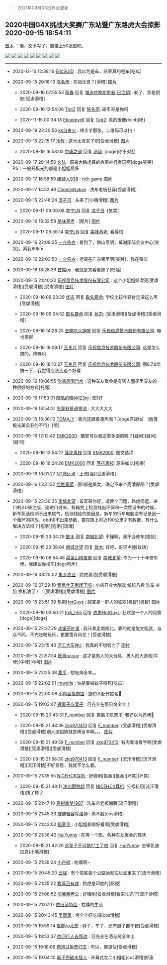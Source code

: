 > 2021年09月05日15点更新
<link rel="stylesheet" href="https://cdn.jsdelivr.net/gh/taotie6/sampleJSON@main/css/photo_show.css">


 ## 2020中国G4X挑战大奖赛广东站暨广东路虎大会掠影 2020-09-15 18:54:11

 [㪚木](https://www.coolapk.com/feed/21656272?shareKey=YmQ0OTlkMDRlYjk4NjEzMTc1ODI~) ：懒，文不写了，直接上50张图吧。 

<div class="album">
<img class="img-item" src="http://image.coolapk.com/feed/2020/0915/18/1081091_9db3119e_7229_5496@1920x1280.jpeg" />
<img class="img-item" src="http://image.coolapk.com/feed/2020/0915/18/1081091_b03f959a_7229_5498@2560x1437.jpeg" />
<img class="img-item" src="http://image.coolapk.com/feed/2020/0915/18/1081091_3b4d4b0c_7229_55@1920x1280.jpeg" />
<img class="img-item" src="http://image.coolapk.com/feed/2020/0915/18/1081091_c94e50e1_7229_5503@1920x1280.jpeg" />
<img class="img-item" src="http://image.coolapk.com/feed/2020/0915/18/1081091_918b0c08_7229_5505@1920x1280.jpeg" />
<img class="img-item" src="http://image.coolapk.com/feed/2020/0915/18/1081091_b98a3d05_7229_5507@1920x1280.jpeg" />
<img class="img-item" src="http://image.coolapk.com/feed/2020/0915/18/1081091_630ee2e5_7229_5509@1920x1280.jpeg" />
<img class="img-item" src="http://image.coolapk.com/feed/2020/0915/18/1081091_af43b054_7229_5511@1920x1280.jpeg" />
<img class="img-item" src="http://image.coolapk.com/feed/2020/0915/18/1081091_db779130_7229_5513@1920x1280.jpeg" />
</div>

 ------- 

- 2020-12-16 12:38:16 [EricSUID](uid=1000287) : 我以为是车，结果真的是车[吃瓜] 

- 2020-09-15 20:16:13 [陈名雨](uid=940131) : 在指沈哥？[滑稽] [图片](http://image.coolapk.com/feed/2020/0915/20/940131_5fb0cdcb_2172_4633@1080x2340.jpeg)

    - 2020-09-16 07:55:53 [萌春](uid=908169) 回复 [強迫症晚期患者[已注销]](uid=1406990): 剃了，那是阴影[受虐滑稽] 

    - 2020-09-16 13:54:06 [TiotZ](uid=702127) 回复 [陈名雨](uid=940131): 硬币哥是你吗 

    - 2020-11-15 00:34:18 [EtinotpyrK](uid=1349215) 回复 [TiotZ](uid=702127): 真的很像doinb[喷] 

- 2020-09-19 22:20:56 [kk自来火](uid=632451) : 烤全羊那张，二维码可以扫！ 

- 2020-09-15 22:15:17 [冷叔](uid=1563331) : 这也太真实了吧[受虐滑稽] [图片](http://image.coolapk.com/feed/2020/0915/22/1563331_3d266458_9316_0981@1440x3040.jpeg)

    - 2020-09-19 16:53:05 [中庸之道](uid=2894334) 回复 [冷叔](uid=1563331): [doge]你不对劲 

- 2020-09-17 20:14:50 [幺陆](uid=906534) : 原来大路虎真的会带神行者玩啊[doge笑哭]
PS：一般开极光的都是小姐姐居多 

- 2020-09-17 16:58:59 [嫌疑人938](uid=1736287) : rich game [图片](http://image.coolapk.com/feed/2020/0917/16/1736287_3a82112f_3136_8211@177x193.gif)

- 2020-09-17 14:52:46 [ChominNakae](uid=1119358) : 洗车老板狂喜[受虐滑稽] 

- 2020-09-15 22:46:24 [混子日](uid=1878276) : 头条了[小嘴滑稽] [图片](http://image.coolapk.com/feed/2020/0915/22/1878276_1183_4696@828x1792.jpg)

    - 2020-09-17 09:00:08 [李宁LN](uid=1082193) 回复 [混子日](uid=1878276): [笑哭] 

- 2020-09-16 16:32:58 [美味基老](uid=2876719) : [图片] [图片](http://image.coolapk.com/feed/2020/0916/16/2876719_a56e2ae4_5175_8606@418x356.gif)

    - 2020-09-17 08:59:14 [李宁LN](uid=1082193) 回复 [美味基老](uid=2876719): 看得怕 

- 2020-09-16 22:09:25 [一介佈衣](uid=796568) : 看到了，佛山高明，鹭湖国际会议中心[笑哭]，离我80km 

- 2020-09-16 22:03:50 [一介佈衣](uid=796568) : 老哥在广东哪里啊[笑哭]，我在肇庆 

- 2020-09-16 18:28:39 [首席py](uid=707056) : 我就是来看看妹子[嘿哈] 

- 2020-09-15 21:40:20 [乐视信息技术股份有限公司](uid=761296) : 这个小姐姐好漂亮[受虐滑稽][受虐滑稽][受虐滑稽] [图片](http://image.coolapk.com/feed/2020/0915/21/761296_bc59064a_7219_7032@1080x2400.jpeg)

    - 2020-09-16 09:23:29 [状态](uid=950347) 回复 [取名要命](uid=2181641): 学校比较年轻肯定没这么黑[受虐滑稽] 

    - 2020-09-16 09:24:52 [取名要命](uid=2181641) 回复 [状态](uid=950347): [受虐滑稽][受虐滑稽][受虐滑稽] 

    - 2020-09-16 14:28:25 [去哪吃火锅呀](uid=1462151) 回复 [乐视信息技术股份有限公司](uid=761296): 俺也觉得 

    - 2020-09-16 18:09:17 [玉关月](uid=1544956) 回复 [乐视信息技术股份有限公司](uid=761296): 这是怎么搞的，降噪吗 

    - 2020-09-16 18:10:27 [玉关月](uid=1544956) 回复 [乐视信息技术股份有限公司](uid=761296): 图6.7.8给搞一下，我觉得应该比这个好看 

- 2020-09-16 18:06:55 [吹凉风喝汽水](uid=1078141) : 这种车友聚会是有钱人圈子里交友的一种很好的方式[托腮] 

- 2020-09-16 17:53:01 [酷酷的眼神123nj](uid=2837635) : 图1好 

- 2020-09-16 16:54:31 [忘穿秋裤遇寒流](uid=1050469) : 大大大大大 

- 2020-09-16 16:36:13 [TOMA_Y](uid=1097426) : 极光还跟着凑热闹？[doge原谅ta]
（敞篷极光属实丑的不行）[喷] 

- 2020-09-16 12:12:42 [EMK2000](uid=381916) : 酷安可以發這麼多圖的嗎？[疑问][疑问][疑问] 

    - 2020-09-16 13:54:27 [落花离枝](uid=1990548) 回复 [EMK2000](uid=381916): 图文选项 

    - 2020-09-16 16:24:26 [EMK2000](uid=381916) 回复 [落花离枝](uid=1990548): 原來如此[抱拳] 

- 2020-09-16 16:01:27 [NT爬远点](uid=1436048) : 上流[强][受虐滑稽] 

- 2020-09-16 15:31:32 [险胜真菌](uid=2957333) : 图1都是美女，确定不来个高清原图？[受虐滑稽] 

- 2020-09-15 23:30:35 [南城北望](uid=1278777) : 首富哥你好，请教个问题，路虎揽运，进口的3.0柴油版，刚进口过来，拆箱完上检测线出环保和一次性证书的时候，新车死活检测不出来尾气，检测线给的原因是，新车的行车电脑没有记录到一个循环的排放，obd读不出来参数，要在跑上将近100公里才有数据，有什么解决方法吗<!--break-->？[抱拳][抱拳][玫瑰] 

    - 2020-09-15 23:34:29 [㪚木](uid=1081091) 回复 [南城北望](uid=1278777): 不懂啊，我不会修车[捂脸] 

    - 2020-09-15 23:38:04 [南城北望](uid=1278777) 回复 [㪚木](uid=1081091): 好吧，哥早点睡[玫瑰] 

    - 2020-09-16 08:54:48 [菜菜山桃夜歌](uid=2107599) 回复 [南城北望](uid=1278777): 作为一个十年修车佬，我建议你换车[doge呵斥] 

- 2020-09-16 08:25:02 [果乡农业](uid=2977741) : 路虎漏油[受虐滑稽] 

- 2020-09-16 07:29:10 [索尼今天倒闭了吗](uid=1075533) : 小店开业大酬宾  统统八折    洗车  补胎   换机油了！！[受虐滑稽][受虐滑稽] [图片](http://image.coolapk.com/feed/2020/0916/07/1075533_1c0884e2_2549_504@240x240.jpeg)

- 2020-09-15 23:51:39 [热男HotGuys](uid=2219740) : 寂寞是一群人的狂欢[机智][机智] [图片](http://image.coolapk.com/feed/2020/0915/23/2219740_5efff00f_5097_9942@1080x2160.jpeg)

    - 2020-09-16 03:50:21 [hxk_hhh](uid=1996868) 回复 [热男HotGuys](uid=2219740): 狂欢是一个人的寂寞[doge][doge] 

- 2020-09-15 22:37:29 [冰镇茶叶蛋](uid=1537904) : 我马某走南闯北，靠的就是能文能武，与众不同。不光吃喝玩乐，更要雪月风花！[受虐滑稽] 

- 2020-09-15 23:15:46 [河工大车神J](uid=2736669) : 我真的不想努力了 [图片](http://image.coolapk.com/feed/2020/0915/23/2736669_47ca35bd_2945_9867@1080x1920.jpeg)

- 2020-09-15 22:57:54 [妖哥occuy](uid=1388591) : 这才是男人的大玩具，男人的大游戏[牛啤][牛啤][牛啤] [图片](http://image.coolapk.com/feed/2020/0915/22/1388591_89a03545_1873_6496@240x240.jpeg)

- 2020-09-15 22:25:38 [嘉平](uid=2706120) : 想吃烤全羊。。 

- 2020-09-15 22:02:01 [imwolfe](uid=2025939) : 怕是要被蚊子咬死[吃瓜] 

- 2020-09-15 22:00:06 [小鸡替换商店](uid=1551855) : 捷豹不配有姓名🐴 

- 2020-09-15 19:03:47 [锂离子吃栗子](uid=701074) : 目光全在那只烤全羊上 

    - 2020-09-15 20:43:31 [F_number](uid=3294719) 回复 [锂离子吃栗子](uid=701074): 我还以为还烤🐶 

    - 2020-09-15 21:48:36 [zkq970413](uid=1309703) 回复 [F_number](uid=3294719): [受虐滑稽][受虐滑稽][受虐滑稽]别人这招牌就是烤全羊啊。。。 [图片](http://image.coolapk.com/feed/2020/0915/21/1309703_7715_6756@1920x1280.jpg)

    - 2020-09-15 21:49:59 [F_number](uid=3294719) 回复 [zkq970413](uid=1309703): 有肉看谁看字啊[受虐滑稽][受虐滑稽][受虐滑稽] 

    - 2020-09-15 21:58:30 [zkq970413](uid=1309703) 回复 [F_number](uid=3294719): [流汗滑稽][流汗滑稽][流汗滑稽]不好意思，我就不怎么看。 

- 2020-09-15 21:35:55 [NICEHCK耳机](uid=3548569) : 好嗨哟[抠鼻][抠鼻][坏笑][坏笑] 

    - 2020-09-15 21:48:11 [沐川雨愁颜](uid=3378087) 回复 [NICEHCK耳机](uid=3548569): 公号私用[流汗滑稽]拷了拷了 

- 2020-09-15 21:47:10 [夏树南梦1987](uid=3335051) : 洗车店老板躺赢[流汗滑稽] 

- 2020-09-15 21:45:33 [旋拂轻容写洛神](uid=1051314) : 蒸不戳[cos滑稽] 

- 2020-09-15 21:43:02 [狐萝贝](uid=3457166) : 小姐姐都很好看啊[受虐滑稽] 

- 2020-09-15 21:36:40 [HuiYunny](uid=554170) : 在等一个图，各种车友聚会的现状 

    - 2020-09-15 21:42:20 [这辈子不可能打工了啦](uid=1351451) 回复 [HuiYunny](uid=554170): 坐等凯迪拉克[小嘴滑稽] 

- 2020-09-15 21:39:24 [小丹枫](uid=768491) : 枯燥啊~ 

- 2020-09-15 20:45:20 [云宿](uid=1369078) : 有个揽胜装个公路胎就往烂泥里来了[流汗滑稽] 

- 2020-09-15 21:35:22 [极简且有效](uid=2622750) : 路虎是印度的[鄙视] 

- 2020-09-15 21:08:52 [加藤惠老公](uid=1266680) : 好嗨哟[受虐滑稽]看来忙完了[流汗滑稽] 

- 2020-09-15 21:07:17 [依旧范特西](uid=830720) : 枯燥的生活 

- 2020-09-15 20:43:45 [吴同學](uid=1320218) : 烤全羊好吃吗[cos滑稽] 

- 2020-09-15 19:59:14 [抠脚jio太郎](uid=3743725) : 妹子，车子，还有厨子都不错[受虐滑稽] 

- 2020-09-15 19:53:37 [欲问行人去那边](uid=826969) : 目光全在酒与烤全羊上 

- 2020-09-15 19:18:06 [燕鸿过后莺归去](uid=1329887) : 可以，很凉快[受虐滑稽] 

- 2020-09-15 19:04:10 [离子态碳水怪人](uid=1112739) : 开幕式左二小姐姐[cos滑稽]好康 

